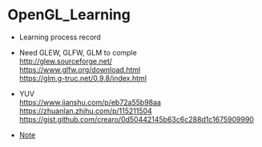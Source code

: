 # OpenGL_Learning

- Learning process record
- Need GLEW, GLFW, GLM to comple <br>
http://glew.sourceforge.net/ <br>
https://www.glfw.org/download.html <br>
https://glm.g-truc.net/0.9.8/index.html

- YUV <br>
https://www.jianshu.com/p/eb72a55b98aa <br>
https://zhuanlan.zhihu.com/p/115211504 <br>
https://gist.github.com/crearo/0d50442145b63c6c288d1c1675909990

- [Note](https://github.com/MingruiZhangW/OpenGL_Learning/blob/master/Notes.docx)

